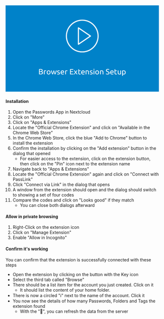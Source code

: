[![How To: Setup for Chrome](../../_files/_previews/extension-setup.png)](../../_files/videos/chrome-extension-setup.mp4)

#### Installation
1. Open the Passwords App in Nextcloud
2. Click on "More"
3. Click on "Apps & Extensions"
4. Locate the "Official Chrome Extension" and click on "Available in the Chrome Web Store"
5. In the Chrome Web Store, click the blue "Add to Chrome" button to install the extension
6. Confirm the installation by clicking on the "Add extension" button in the dialog that opened
    - For easier access to the extension, click on the extension button, then click on the "Pin" icon next to the extension name
7. Navigate back to "Apps & Extensions"
8. Locate the "Official Chrome Extension" again and click on "Connect with PassLink"
9. Click "Connect via Link" in the dialog that opens
10. A window from the extension should open and the dialog should switch to showing a set of four codes
11. Compare the codes and click on "Looks good" if they match
    - You can close both dialogs afterward

#### Allow in private browsing
1. Right-Click on the extension icon
2. Click on "Manage Extension"
3. Enable "Allow in Incognito"

#### Confirm it's working
You can confirm that the extension is successfully connected with these steps
- Open the extension by clicking on the button with the Key icon
- Select the third tab called "Browse"
- There should be a list item for the account you just created. Click on it
    - It should list the content of your home folder.
- There is now a circled "ℹ" next to the name of the account. Click it
- You now see the details of how many Passwords, Folders and Tags the extension found
    - With the "🔄", you can refresh the data from the server